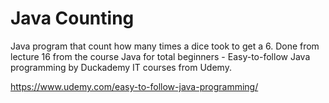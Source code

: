 # Java Counting
Java program that count how many times a dice took to get a 6. Done from lecture 16 from the course Java for total beginners - Easy-to-follow Java programming by Duckademy IT courses from Udemy.

https://www.udemy.com/easy-to-follow-java-programming/

